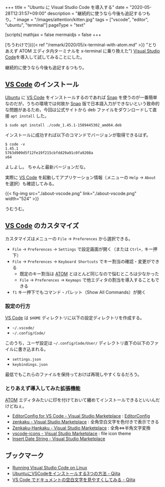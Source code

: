 +++
title = "Ubuntu に Visual Studio Code を導入する"
date =  "2020-05-28T12:31:57+09:00"
description = "継続的に使うなら今後も追記するつもり。"
image = "/images/attention/kitten.jpg"
tags = ["vscode", "editor", "ubuntu", "terminal"]
pageType = "text"

[scripts]
  mathjax = false
  mermaidjs = false
+++

[ちうわけで]({{< ref "/remark/2020/05/x-terminal-with-atom.md" >}} "とりあえず ATOM エディタ内ターミナルを x-terminal に乗り換えた") [Visual Studio Code][VS Code]を導入して試してみることにした。

継続的に使うなら今後も追記するつもり。

## [VS Code] のインストール

[Ubuntu] に [VS Code] をインストールするのであれば [Snap] を使うのが一番簡単なのだが，うちの環境では何故か [Snap] 版で日本語入力ができないという致命的な問題があるため，今回は公式サイトから deb ファイルをダウンロードして直接 `apt install` した。

```text
$ sudo apt install ./code_1.45.1-1589445302_amd64.deb
```

インストールに成功すれば以下のコマンドでバージョンが取得できるはず。

```text
$ code -v
1.45.1
5763d909d5f12fe19f215cbfdd29a91c0fa9208a
x64
```

よしよし。
ちゃんと最新バージョンだな。

実際に [VS Code] を起動してアプリケーション情報（メニューの `Help` → `About` を選択）も確認してみる。

{{< fig-img src="./about-vscode.png" link="./about-vscode.png" width="524" >}}

うむうむ。

## [VS Code] のカスタマイズ

カスタマイズはメニューの `File` → `Preferences` から選択できる。

- `File` → `Preferences` → `Settings` で設定画面が開く（または `Ctrl+,` キー押下）
- `File` → `Preferences` → `Keyboard Shortcuts` でキー割当の確認・変更ができる
    - 既定のキー割当は [ATOM] とほとんど同じなので悩むところは少なかった
    - `File` → `Preferences` → `Keymaps` で他エディタの割当を導入することもできる
- `f1` キー押下でもコマンド・パレット（Show All Commands）が開く

### 設定の行方

[VS Code] は `$HOME` ディレクトリに以下の設定ディレクトリを作成する。

- `~/.vscode/`
- `~/.config/Code/`

このうち，ユーザ設定は `~/.config/Code/User/` ディレクトリ直下の以下のファイルに書き込まれる。

- `settings.json`
- `keybindings.json`

最低でもこれらのファイルを保持っておけば再現しやすくなるだろう。

### とりあえず導入してみた拡張機能

[ATOM] エディタみたいに印を付けておいて纏めてインストールできるといいんだけどねぇ。

- [EditorConfig for VS Code - Visual Studio Marketplace](https://marketplace.visualstudio.com/items?itemName=EditorConfig.EditorConfig) : [EditorConfig](https://editorconfig.org/)
- [zenkaku - Visual Studio Marketplace](https://marketplace.visualstudio.com/items?itemName=mosapride.zenkaku) : 全角空白文字を色付きで表示できる
- [Zenkaku-Hankaku - Visual Studio Marketplace](https://marketplace.visualstudio.com/items?itemName=masakit.zenkaku-hankaku) : 全角⇔半角文字変換
- [vscode-icons - Visual Studio Marketplace](https://marketplace.visualstudio.com/items?itemName=vscode-icons-team.vscode-icons) : file icon theme
- [Insert Date String - Visual Studio Marketplace](https://marketplace.visualstudio.com/items?itemName=jsynowiec.vscode-insertdatestring)

## ブックマーク

- [Running Visual Studio Code on Linux](https://code.visualstudio.com/docs/setup/linux)
- [UbuntuにVSCodeをインストールする3つの方法 - Qiita](https://qiita.com/yoshiyasu1111/items/e21a77ed68b52cb5f7c8)
- [VS Code でドキュメントの空白文字を見やすくしてみる - Qiita](https://qiita.com/satokaz/items/cb45d82f6f8f1e24c0d6)

[VS Code]: https://code.visualstudio.com/ "Visual Studio Code - Code Editing. Redefined"
[Ubuntu]: https://www.ubuntu.com/ "The leading operating system for PCs, IoT devices, servers and the cloud | Ubuntu"
[Snap]: https://github.com/snapcore/snapd "snapcore/snapd: The snapd and snap tools enable systems to work with .snap files."
[ATOM]: https://atom.io/
